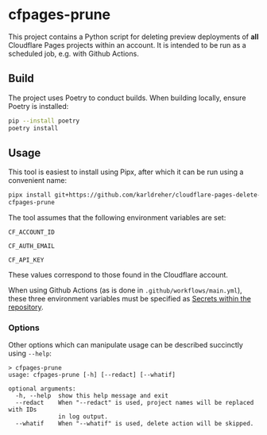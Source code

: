 # cfpages-prune

This project contains a Python script for deleting preview deployments of **all** Cloudflare Pages projects within an account.  It is intended to be run as a scheduled job, e.g. with Github Actions.

## Build

The project uses Poetry to conduct builds.  When building locally, ensure Poetry is installed:
```bash
pip --install poetry
poetry install
```

## Usage

This tool is easiest to install using Pipx, after which it can be run using a convenient name:
```bash
pipx install git+https://github.com/karldreher/cloudflare-pages-delete-revisions.git
cfpages-prune

```

The tool assumes that the following environment variables are set:

`CF_ACCOUNT_ID`

`CF_AUTH_EMAIL`

`CF_API_KEY`

These values correspond to those found in the Cloudflare account.

When using Github Actions (as is done in `.github/workflows/main.yml`), these three environment variables must be specified as [Secrets within the repository](https://docs.github.com/en/actions/security-guides/encrypted-secrets#creating-encrypted-secrets-for-a-repository).

### Options
Other options which can manipulate usage can be described succinctly using `--help`:

```
> cfpages-prune
usage: cfpages-prune [-h] [--redact] [--whatif]

optional arguments:
  -h, --help  show this help message and exit
  --redact    When "--redact" is used, project names will be replaced with IDs
              in log output.
  --whatif    When "--whatif" is used, delete action will be skipped.
```
